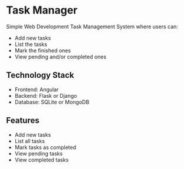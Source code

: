 # Task Manager

Simple Web Development Task Management System where users can:
- Add new tasks
- List the tasks
- Mark the finished ones
- View pending and/or completed ones

## Technology Stack
- Frontend: Angular
- Backend: Flask or Django
- Database: SQLite or MongoDB

## Features
- Add new tasks
- List all tasks
- Mark tasks as completed
- View pending tasks
- View completed tasks
